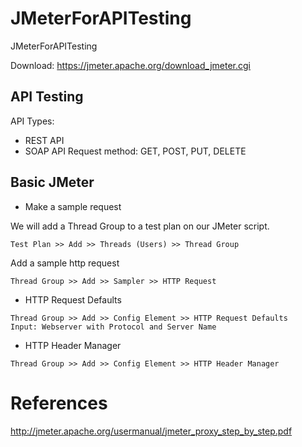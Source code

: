 # JMeterForAPITesting
JMeterForAPITesting

Download: https://jmeter.apache.org/download_jmeter.cgi

## API Testing

API Types:
+ REST API
+ SOAP API 
Request method: GET, POST, PUT, DELETE

## Basic JMeter

* Make a sample request

We will add a Thread Group to a test plan on our JMeter script.
```
Test Plan >> Add >> Threads (Users) >> Thread Group
```
Add a sample http request
```
Thread Group >> Add >> Sampler >> HTTP Request
```

* HTTP Request Defaults

```
Thread Group >> Add >> Config Element >> HTTP Request Defaults
Input: Webserver with Protocol and Server Name
```

* HTTP Header Manager

```
Thread Group >> Add >> Config Element >> HTTP Header Manager
```

# References

http://jmeter.apache.org/usermanual/jmeter_proxy_step_by_step.pdf
